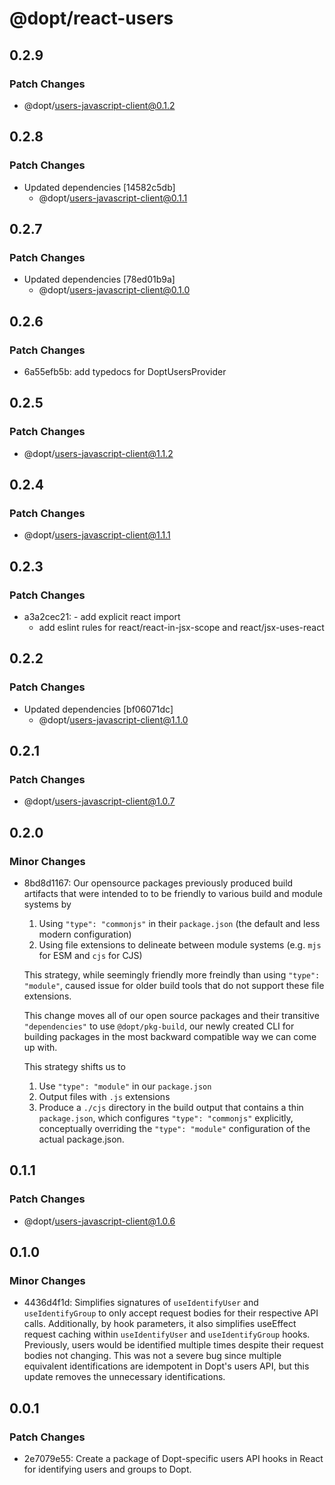 # @dopt/react-users

## 0.2.9

### Patch Changes

- @dopt/users-javascript-client@0.1.2

## 0.2.8

### Patch Changes

- Updated dependencies [14582c5db]
  - @dopt/users-javascript-client@0.1.1

## 0.2.7

### Patch Changes

- Updated dependencies [78ed01b9a]
  - @dopt/users-javascript-client@0.1.0

## 0.2.6

### Patch Changes

- 6a55efb5b: add typedocs for DoptUsersProvider

## 0.2.5

### Patch Changes

- @dopt/users-javascript-client@1.1.2

## 0.2.4

### Patch Changes

- @dopt/users-javascript-client@1.1.1

## 0.2.3

### Patch Changes

- a3a2cec21: - add explicit react import
  - add eslint rules for react/react-in-jsx-scope and react/jsx-uses-react

## 0.2.2

### Patch Changes

- Updated dependencies [bf06071dc]
  - @dopt/users-javascript-client@1.1.0

## 0.2.1

### Patch Changes

- @dopt/users-javascript-client@1.0.7

## 0.2.0

### Minor Changes

- 8bd8d1167: Our opensource packages previously produced build artifacts that were intended to to be friendly to various build and module systems by

  1. Using `"type": "commonjs"` in their `package.json` (the default and less modern configuration)
  1. Using file extensions to delineate between module systems (e.g. `mjs` for ESM and `cjs` for CJS)

  This strategy, while seemingly friendly more freindly than using `"type": "module"`, caused issue for older build tools that do not support these file extensions.

  This change moves all of our open source packages and their transitive `"dependencies"` to use `@dopt/pkg-build`, our newly created CLI for building packages in the most backward compatible way we can come up with.

  This strategy shifts us to

  1. Use `"type": "module"` in our `package.json`
  1. Output files with `.js` extensions
  1. Produce a `./cjs` directory in the build output that contains a thin `package.json`, which configures `"type": "commonjs"` explicitly, conceptually overriding the `"type": "module"` configuration of the actual package.json.

## 0.1.1

### Patch Changes

- @dopt/users-javascript-client@1.0.6

## 0.1.0

### Minor Changes

- 4436d4f1d: Simplifies signatures of `useIdentifyUser` and `useIdentifyGroup` to only accept request bodies for their respective API calls. Additionally, by hook parameters, it also simplifies useEffect request caching within `useIdentifyUser` and `useIdentifyGroup` hooks. Previously, users would be identified multiple times despite their request bodies not changing. This was not a severe bug since multiple equivalent identifications are idempotent in Dopt's users API, but this update removes the unnecessary identifications.

## 0.0.1

### Patch Changes

- 2e7079e55: Create a package of Dopt-specific users API hooks in React for identifying users and groups to Dopt.
